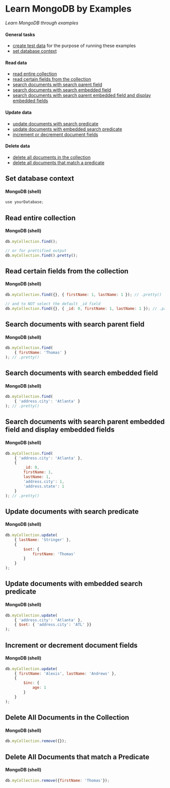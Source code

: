 # Learn MongoDB by Examples

*Learn MongoDB  through examples*

#### General tasks
- [create test data](/test-data/test-data.js) for the purpose of running these examples
- [set database context](#set-database-context)

#### Read data
- [read entire collection](#read-entire-collection)
- [read certain fields from the collection](#read-certain-fields-from-the-collection)
- [search documents with search parent field](#search-documents-with-search-parent-field)
- [search documents with search embedded field](#search-documents-with-search-embedded-field)
- [search documents with search parent embedded field and display embedded fields](#search-documents-with-search-parent-embedded-field-and-display-embedded-fields)

#### Update data
- [update documents with search predicate](#update-documents-with-search-predicate)
- [update documents with embedded search predicate](#update-documents-with-embedded-search-predicate)
- [increment or decrement document fields](#increment-or-decrement-document-fields)

#### Delete data
- [delete all documents in the collection](#delete-all-documents-in-the-collection)
- [delete all documents that match a predicate](#delete-all-documents-that-match-a-predicate)

## Set database context

#### MongoDB (shell)

```javascript
use yourDatabase;
```

## Read entire collection

#### MongoDB (shell)

```javascript
db.myCollection.find();

// or for prettified output
db.myCollection.find().pretty();
```

## Read certain fields from the collection

#### MongoDB (shell)

```javascript
db.myCollection.find({}, { firstName: 1, lastName: 1 }); // .pretty()

// and to NOT select the default _id field
db.myCollection.find({}, { _id: 0, firstName: 1, lastName: 1 }); // .pretty()
```

## Search documents with search parent field

#### MongoDB (shell)

```javascript
db.myCollection.find(
    { firstName: 'Thomas' }
); // .pretty()
```

## Search documents with search embedded field

#### MongoDB (shell)

```javascript
db.myCollection.find(
    { 'address.city': 'Atlanta' }
); // .pretty()
```

## Search documents with search parent embedded field and display embedded fields

#### MongoDB (shell)

```javascript
db.myCollection.find(
    { 'address.city': 'Atlanta' },
    {
        _id: 0,
        firstName: 1,
        lastName: 1,
        'address.city': 1,
        'address.state': 1
    }
); // .pretty()
```

## Update documents with search predicate

#### MongoDB (shell)

```javascript
db.myCollection.update(
    { lastName: 'Stringer' }, 
    { 
        $set: { 
            firstName: 'Thomas' 
        } 
    }
);
```

## Update documents with embedded search predicate

#### MongoDB (shell)

```javascript
db.myCollection.update(
    { 'address.city': 'Atlanta' },
    { $set: { 'address.city': 'ATL' }}
);
```

## Increment or decrement document fields

#### MongoDB (shell)

```javascript
db.myCollection.update(
    { firstName: 'Alexis', lastName: 'Andrews' },
    {
        $inc: {
            age: 1
        }
    }
);
```

## Delete All Documents in the Collection

#### MongoDB (shell)

```javascript
db.myCollection.remove({});
```

## Delete All Documents that match a Predicate

#### MongoDB (shell)

```javascript
db.myCollection.remove({firstName: 'Thomas'});
```